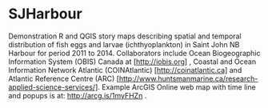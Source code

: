 # SJHarbour

Demonstration R and QGIS story maps describing spatial and temporal distribution of fish eggs and larvae (ichthyoplankton) in Saint John NB Harbour for period 2011 to 2014. Collaborators include Ocean Biogeographic Information System (OBIS) Canada at [http://iobis.org] , Coastal and Ocean Information Network Atlantic (COINAtlantic) [http://coinatlantic.ca] and Atlantic Reference Centre (ARC) [http://www.huntsmanmarine.ca/research-applied-science-services/]. Example ArcGIS Online web map with time line and popups is at: http://arcg.is/1myFHZn . 
